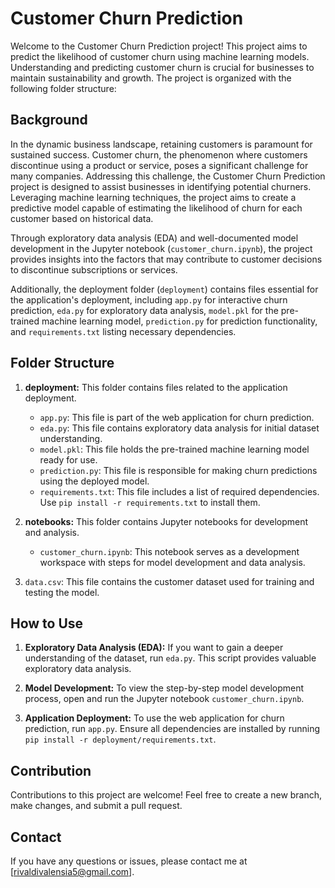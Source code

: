 # Customer Churn Prediction

Welcome to the Customer Churn Prediction project! This project aims to predict the likelihood of customer churn using machine learning models. Understanding and predicting customer churn is crucial for businesses to maintain sustainability and growth. The project is organized with the following folder structure:

## Background

In the dynamic business landscape, retaining customers is paramount for sustained success. Customer churn, the phenomenon where customers discontinue using a product or service, poses a significant challenge for many companies. Addressing this challenge, the Customer Churn Prediction project is designed to assist businesses in identifying potential churners. Leveraging machine learning techniques, the project aims to create a predictive model capable of estimating the likelihood of churn for each customer based on historical data.

Through exploratory data analysis (EDA) and well-documented model development in the Jupyter notebook (`customer_churn.ipynb`), the project provides insights into the factors that may contribute to customer decisions to discontinue subscriptions or services.

Additionally, the deployment folder (`deployment`) contains files essential for the application's deployment, including `app.py` for interactive churn prediction, `eda.py` for exploratory data analysis, `model.pkl` for the pre-trained machine learning model, `prediction.py` for prediction functionality, and `requirements.txt` listing necessary dependencies.

## Folder Structure

1. **deployment:** This folder contains files related to the application deployment.
    - `app.py`: This file is part of the web application for churn prediction.
    - `eda.py`: This file contains exploratory data analysis for initial dataset understanding.
    - `model.pkl`: This file holds the pre-trained machine learning model ready for use.
    - `prediction.py`: This file is responsible for making churn predictions using the deployed model.
    - `requirements.txt`: This file includes a list of required dependencies. Use `pip install -r requirements.txt` to install them.

2. **notebooks:** This folder contains Jupyter notebooks for development and analysis.
    - `customer_churn.ipynb`: This notebook serves as a development workspace with steps for model development and data analysis.
    
3. `data.csv`: This file contains the customer dataset used for training and testing the model.

## How to Use

1. **Exploratory Data Analysis (EDA):** If you want to gain a deeper understanding of the dataset, run `eda.py`. This script provides valuable exploratory data analysis.

2. **Model Development:** To view the step-by-step model development process, open and run the Jupyter notebook `customer_churn.ipynb`.

3. **Application Deployment:** To use the web application for churn prediction, run `app.py`. Ensure all dependencies are installed by running `pip install -r deployment/requirements.txt`.

## Contribution

Contributions to this project are welcome! Feel free to create a new branch, make changes, and submit a pull request.

## Contact

If you have any questions or issues, please contact me at [rivaldivalensia5@gmail.com].
